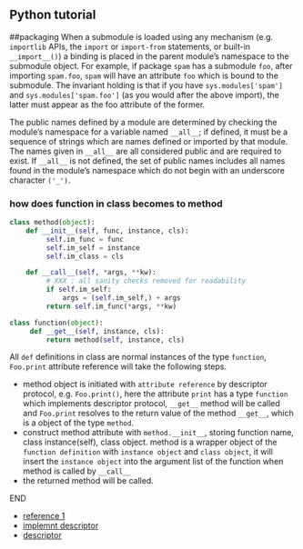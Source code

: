 Python tutorial
---
##packaging
When a submodule is loaded using any mechanism (e.g. `importlib` APIs, the `import` or `import-from` statements, or built-in `__import__()`) a binding is placed in the parent module’s namespace to the submodule object. For example, if package `spam` has a submodule `foo`, after importing `spam.foo`, `spam` will have an attribute `foo` which is bound to the submodule.  The invariant holding is that if you have `sys.modules['spam']` and `sys.modules['spam.foo']` (as you would after the above import), the latter must appear as the foo attribute of the former.


The public names defined by a module are determined by checking the module’s namespace for a variable named `__all__`; if defined, it must be a sequence of strings which are names defined or imported by that module. The names given in `__all__` are all considered public and are required to exist. If `__all__` is not defined, the set of public names includes all names found in the module’s namespace which do not begin with an underscore character `('_')`.

### how does function in class becomes to method
```python
class method(object):
    def __init__(self, func, instance, cls):
         self.im_func = func
         self.im_self = instance
         self.im_class = cls

    def __call__(self, *args, **kw):
         # XXX : all sanity checks removed for readability
         if self.im_self:
             args = (self.im_self,) + args
         return self.im_func(*args, **kw)

class function(object):
     def __get__(self, instance, cls):
         return method(self, instance, cls)
```

All `def` definitions in class are normal instances of the type `function`, `Foo.print` attribute reference will take the following steps.  
- method object is initiated with `attribute reference` by descriptor protocol, e.g.  `Foo.print()`, here the attribute `print` has a type `function` which implements descriptor protocol, `__get__` method will be called and `Foo.print` resolves to the return value of the method `__get__`, which is a object of the type `method`.
- construct method attribute with `method.__init__`, storing function name, class instance(self), class object.
method is a wrapper object of the `function definition` with `instance object` and `class object`, it will insert the `instance object` into the argument list of the function when method is called by `__call__`
- the returned method will be called.

END

- [reference 1](https://wiki.python.org/moin/FromFunctionToMethod)
- [implemnt descriptor](https://docs.python.org/3/reference/datamodel.html#descriptors)
- [descriptor](https://docs.python.org/3/glossary.html#term-descriptor)